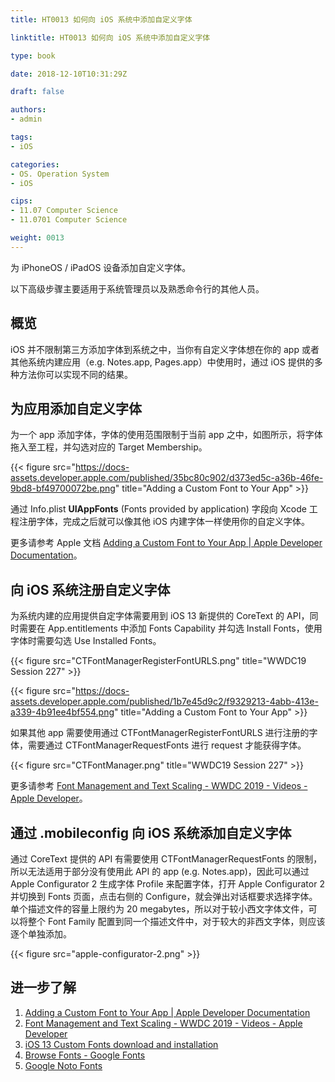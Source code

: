 ```yaml
---
title: HT0013 如何向 iOS 系统中添加自定义字体

linktitle: HT0013 如何向 iOS 系统中添加自定义字体

type: book

date: 2018-12-10T10:31:29Z

draft: false

authors:
- admin

tags:
- iOS

categories:
- OS. Operation System
- iOS

cips: 
- 11.07 Computer Science 
- 11.0701 Computer Science

weight: 0013
---
```


为 iPhoneOS / iPadOS 设备添加自定义字体。

以下高级步骤主要适用于系统管理员以及熟悉命令行的其他人员。

## 概览

iOS 并不限制第三方添加字体到系统之中，当你有自定义字体想在你的 app 或者其他系统内建应用（e.g. Notes.app, Pages.app）中使用时，通过 iOS 提供的多种方法你可以实现不同的结果。

## 为应用添加自定义字体

为一个 app 添加字体，字体的使用范围限制于当前 app 之中，如图所示，将字体拖入至工程，并勾选对应的 Target Membership。

{{< figure src="https://docs-assets.developer.apple.com/published/35bc80c902/d373ed5c-a36b-46fe-9bd8-bf49700072be.png" title="Adding a Custom Font to Your App" >}}

通过 Info.plist **UIAppFonts** (Fonts provided by application) 字段向 Xcode 工程注册字体，完成之后就可以像其他 iOS 内建字体一样使用你的自定义字体。

更多请参考 Apple 文档 [Adding a Custom Font to Your App | Apple Developer Documentation](https://developer.apple.com/documentation/uikit/text_display_and_fonts/adding_a_custom_font_to_your_app)。

## 向 iOS 系统注册自定义字体

为系统内建的应用提供自定字体需要用到 iOS 13 新提供的 CoreText 的 API，同时需要在 App.entitlements 中添加 Fonts Capability 并勾选 Install Fonts，使用字体时需要勾选 Use Installed Fonts。

{{< figure src="CTFontManagerRegisterFontURLS.png" title="WWDC19 Session 227" >}}

{{< figure src="https://docs-assets.developer.apple.com/published/1b7e45d9c2/f9329213-4abb-413e-a339-4b91ee4bf554.png" title="Adding a Custom Font to Your App" >}}

如果其他 app 需要使用通过 CTFontManagerRegisterFontURLS  进行注册的字体，需要通过 CTFontManagerRequestFonts 进行 request 才能获得字体。

{{< figure src="CTFontManager.png" title="WWDC19 Session 227" >}}

更多请参考 [Font Management and Text Scaling - WWDC 2019 - Videos - Apple Developer](https://developer.apple.com/videos/play/wwdc2019/227/)。

## 通过 .mobileconfig 向 iOS 系统添加自定义字体

通过 CoreText 提供的 API 有需要使用 CTFontManagerRequestFonts 的限制，所以无法适用于部分没有使用此 API 的 app (e.g. Notes.app)，因此可以通过 Apple Configurator 2 生成字体 Profile 来配置字体，打开 Apple Configurator 2 并切换到 Fonts 页面，点击右侧的 Configure，就会弹出对话框要求选择字体。
单个描述文件的容量上限约为 20 megabytes，所以对于较小西文字体文件，可以将整个 Font Family 配置到同一个描述文件中，对于较大的非西文字体，则应该逐个单独添加。

{{< figure src="apple-configurator-2.png" >}}

## 进一步了解

1. [Adding a Custom Font to Your App | Apple Developer Documentation](https://developer.apple.com/documentation/uikit/text_display_and_fonts/adding_a_custom_font_to_your_app)
2. [Font Management and Text Scaling - WWDC 2019 - Videos - Apple Developer](https://developer.apple.com/videos/play/wwdc2019/227/)
3. [iOS 13 Custom Fonts download and installation](https://stackoverflow.com/questions/57653398/ios-13-custom-fonts-download-and-installation)
4. [Browse Fonts - Google Fonts](https://fonts.google.com)
5. [Google Noto Fonts](https://www.google.cn/get/noto/)